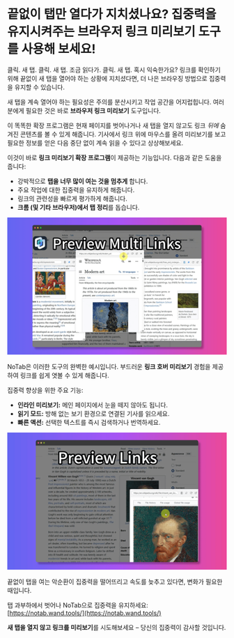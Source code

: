 # 끝없이 탭만 열다가 지치셨나요? 집중력을 유지시켜주는 브라우저 링크 미리보기 도구를 사용해 보세요!

클릭. 새 탭. 클릭. 새 탭. 조금 읽다가. 클릭. 새 탭. 혹시 익숙한가요? 링크를 확인하기 위해 끝없이 새 탭을 열어야 하는 상황에 지치셨다면, 더 나은 브라우징 방법으로 집중력을 유지할 수 있습니다.

새 탭을 계속 열어야 하는 필요성은 주의를 분산시키고 작업 공간을 어지럽힙니다. 여러분에게 필요한 것은 바로 **브라우저 링크 미리보기** 도구입니다.

이 똑똑한 확장 프로그램은 현재 페이지를 벗어나거나 새 탭을 열지 않고도 링크 *뒤에* 숨겨진 콘텐츠를 볼 수 있게 해줍니다. 기사에서 링크 위에 마우스를 올려 미리보기를 보고 필요한 정보를 얻은 다음 중단 없이 계속 읽을 수 있다고 상상해보세요.

이것이 바로 **링크 미리보기 확장 프로그램**이 제공하는 기능입니다. 다음과 같은 도움을 줍니다:
*   강박적으로 **탭을 너무 많이 여는 것을 멈추게** 합니다.
*   주요 작업에 대한 집중력을 유지하게 해줍니다.
*   링크의 관련성을 빠르게 평가하게 해줍니다.
*   **크롬 (및 기타 브라우저)에서 탭 정리**를 돕습니다.

![탭을 열지 않고 링크 미리보기](../images/notab1.png)

NoTab은 이러한 도구의 완벽한 예시입니다. 부드러운 **링크 호버 미리보기** 경험을 제공하여 링크를 쉽게 엿볼 수 있게 해줍니다.

집중력 향상을 위한 주요 기능:
*   **인라인 미리보기:** 메인 페이지에서 눈을 떼지 않아도 됩니다.
*   **읽기 모드:** 방해 없는 보기 환경으로 연결된 기사를 읽으세요.
*   **빠른 액션:** 선택한 텍스트를 즉시 검색하거나 번역하세요.

![NoTab의 집중력 향상 기능](../images/notab2.png)

끝없이 탭을 여는 악순환이 집중력을 떨어뜨리고 속도를 늦추고 있다면, 변화가 필요한 때입니다.

탭 과부하에서 벗어나 NoTab으로 집중력을 유지하세요: [https://notab.wand.tools/](https://notab.wand.tools/)

**새 탭을 열지 않고 링크를 미리보기**를 시도해보세요 – 당신의 집중력이 감사할 것입니다.
